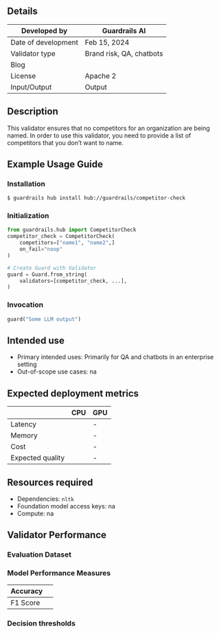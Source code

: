 ## Details

| Developed by | Guardrails AI |
| --- | --- |
| Date of development | Feb 15, 2024 |
| Validator type | Brand risk, QA, chatbots |
| Blog |  |
| License | Apache 2 |
| Input/Output | Output |

## Description

This validator ensures that no competitors for an organization are being named. In order to use this validator, you need to provide a list of competitors that you don’t want to name.

## Example Usage Guide

### Installation

```bash
$ guardrails hub install hub://guardrails/competitor-check
```

### Initialization

```python
from guardrails.hub import CompetitorCheck
competitor_check = CompetitorCheck(
	competitors=["name1", "name2",]
	on_fail="noop"
)

# Create Guard with Validator
guard = Guard.from_string(
    validators=[competitor_check, ...],
)
```

### Invocation

```python
guard("Some LLM output")
```

## Intended use

- Primary intended uses: Primarily for QA and chatbots in an enterprise setting
- Out-of-scope use cases: na

## Expected deployment metrics

|  | CPU | GPU |
| --- | --- | --- |
| Latency |  | - |
| Memory |  | - |
| Cost |  | - |
| Expected quality |  | - |

## Resources required

- Dependencies: `nltk`
- Foundation model access keys: na
- Compute: na

## Validator Performance

### Evaluation Dataset

### Model Performance Measures

| Accuracy |  |
| --- | --- |
| F1 Score |  |

### Decision thresholds
